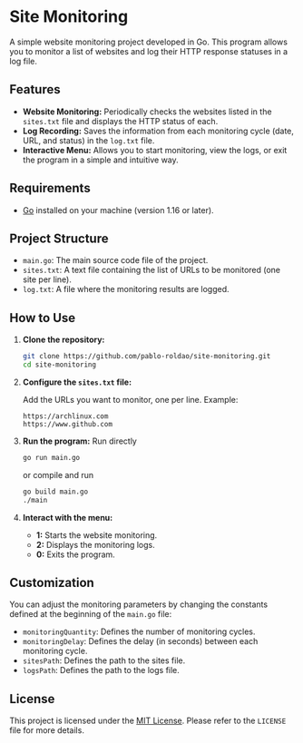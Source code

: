 # Site Monitoring

A simple website monitoring project developed in Go. This program allows you to monitor a list of websites and log their HTTP response statuses in a log file.

## Features

- **Website Monitoring:** Periodically checks the websites listed in the `sites.txt` file and displays the HTTP status of each.
- **Log Recording:** Saves the information from each monitoring cycle (date, URL, and status) in the `log.txt` file.
- **Interactive Menu:** Allows you to start monitoring, view the logs, or exit the program in a simple and intuitive way.

## Requirements

- [Go](https://golang.org/doc/install) installed on your machine (version 1.16 or later).

## Project Structure

- `main.go`: The main source code file of the project.
- `sites.txt`: A text file containing the list of URLs to be monitored (one site per line).
- `log.txt`: A file where the monitoring results are logged.

## How to Use

1. **Clone the repository:**

   ```bash
   git clone https://github.com/pablo-roldao/site-monitoring.git
   cd site-monitoring
   ```

2. **Configure the `sites.txt` file:**

   Add the URLs you want to monitor, one per line. Example:

   ```
   https://archlinux.com
   https://www.github.com
   ```

3. **Run the program:**
   Run directly
   ```bash
   go run main.go
   ```
   or compile and run
   ```bash
   go build main.go
   ./main
   ```

4. **Interact with the menu:**

   - **1:** Starts the website monitoring.
   - **2:** Displays the monitoring logs.
   - **0:** Exits the program.

## Customization

You can adjust the monitoring parameters by changing the constants defined at the beginning of the `main.go` file:

- `monitoringQuantity`: Defines the number of monitoring cycles.
- `monitoringDelay`: Defines the delay (in seconds) between each monitoring cycle.
- `sitesPath`: Defines the path to the sites file.
- `logsPath`: Defines the path to the logs file.

## License

This project is licensed under the [MIT License](LICENSE). Please refer to the `LICENSE` file for more details.